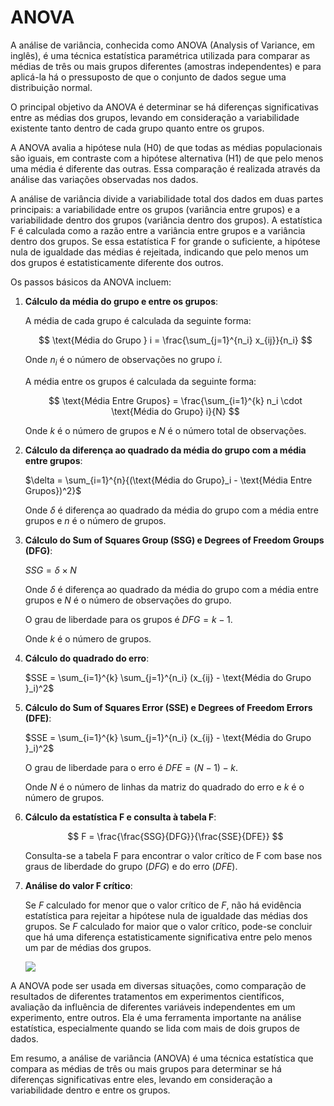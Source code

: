 # ANOVA

A análise de variância, conhecida como ANOVA (Analysis of Variance, em inglês), é uma técnica estatística paramétrica utilizada para comparar as médias de três ou mais grupos diferentes (amostras independentes) e para aplicá-la há o pressuposto de que o conjunto de dados segue uma distribuição normal.

O principal objetivo da ANOVA é determinar se há diferenças significativas entre as médias dos grupos, levando em consideração a variabilidade existente tanto dentro de cada grupo quanto entre os grupos.

A ANOVA avalia a hipótese nula (H0) de que todas as médias populacionais são iguais, em contraste com a hipótese alternativa (H1) de que pelo menos uma média é diferente das outras. Essa comparação é realizada através da análise das variações observadas nos dados.

A análise de variância divide a variabilidade total dos dados em duas partes principais: a variabilidade entre os grupos (variância entre grupos) e a variabilidade dentro dos grupos (variância dentro dos grupos). A estatística F é calculada como a razão entre a variância entre grupos e a variância dentro dos grupos. Se essa estatística F for grande o suficiente, a hipótese nula de igualdade das médias é rejeitada, indicando que pelo menos um dos grupos é estatisticamente diferente dos outros.

Os passos básicos da ANOVA incluem:

1. **Cálculo da média do grupo e entre os grupos**:

   A média de cada grupo é calculada da seguinte forma:

   $$
   \text{Média do Grupo } i = \frac{\sum_{j=1}^{n_i} x_{ij}}{n_i}
   $$

   Onde $n_i$ é o número de observações no grupo $i$.

   A média entre os grupos é calculada da seguinte forma:

   $$
   \text{Média Entre Grupos} = \frac{\sum_{i=1}^{k} n_i \cdot \text{Média do Grupo} i}{N}
   $$

   Onde $k$ é o número de grupos e $N$ é o número total de observações.

2. **Cálculo da diferença ao quadrado da média do grupo com a média entre grupos**:

   $\delta = \sum_{i=1}^{n}{(\text{Média do Grupo}_i - \text{Média Entre Grupos})^2}$

   Onde $\delta$ é diferença ao quadrado da média do grupo com a média entre grupos e $n$ é o número de grupos.

3. **Cálculo do Sum of Squares Group (SSG) e Degrees of Freedom Groups (DFG)**:

   $SSG = \delta \times N$

   Onde $\delta$ é diferença ao quadrado da média do grupo com a média entre grupos e $N$ é o número de observações do grupo.

   O grau de liberdade para os grupos é $DFG = k - 1$.

   Onde $k$ é o número de grupos.

4. **Cálculo do quadrado do erro**:

   $SSE = \sum_{i=1}^{k} \sum_{j=1}^{n_i} (x_{ij} - \text{Média do Grupo }_i)^2$

5. **Cálculo do Sum of Squares Error (SSE) e Degrees of Freedom Errors (DFE)**:

   $SSE = \sum_{i=1}^{k} \sum_{j=1}^{n_i} (x_{ij} - \text{Média do Grupo }_i)^2$

   O grau de liberdade para o erro é $DFE = (N - 1) - k$.

   Onde $N$ é o número de linhas da matriz do quadrado do erro e $k$ é o número de grupos.

6. **Cálculo da estatística F e consulta à tabela F**:

   $$
   F = \frac{\frac{SSG}{DFG}}{\frac{SSE}{DFE}}
   $$

   Consulta-se a tabela F para encontrar o valor crítico de F com base nos graus de liberdade do grupo ($DFG$) e do erro ($DFE$).

7. **Análise do valor F crítico**:

   Se $F$ calculado for menor que o valor crítico de $F$, não há evidência estatística para rejeitar a hipótese nula de igualdade das médias dos grupos. Se $F$ calculado for maior que o valor crítico, pode-se concluir que há uma diferença estatisticamente significativa entre pelo menos um par de médias dos grupos.

   ![](analise-valor-f-critico.png)

A ANOVA pode ser usada em diversas situações, como comparação de resultados de diferentes tratamentos em experimentos científicos, avaliação da influência de diferentes variáveis independentes em um experimento, entre outros. Ela é uma ferramenta importante na análise estatística, especialmente quando se lida com mais de dois grupos de dados.

Em resumo, a análise de variância (ANOVA) é uma técnica estatística que compara as médias de três ou mais grupos para determinar se há diferenças significativas entre eles, levando em consideração a variabilidade dentro e entre os grupos.
